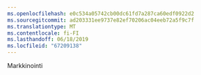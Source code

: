 ```yaml
---
ms.openlocfilehash: e0c534a05742cb00dc61fd7a287ca60edf0922d2
ms.sourcegitcommit: ad203331ee9737e82ef70206ac04eeb72a5f9c7f
ms.translationtype: MT
ms.contentlocale: fi-FI
ms.lasthandoff: 06/18/2019
ms.locfileid: "67209138"
---
```

Markkinointi